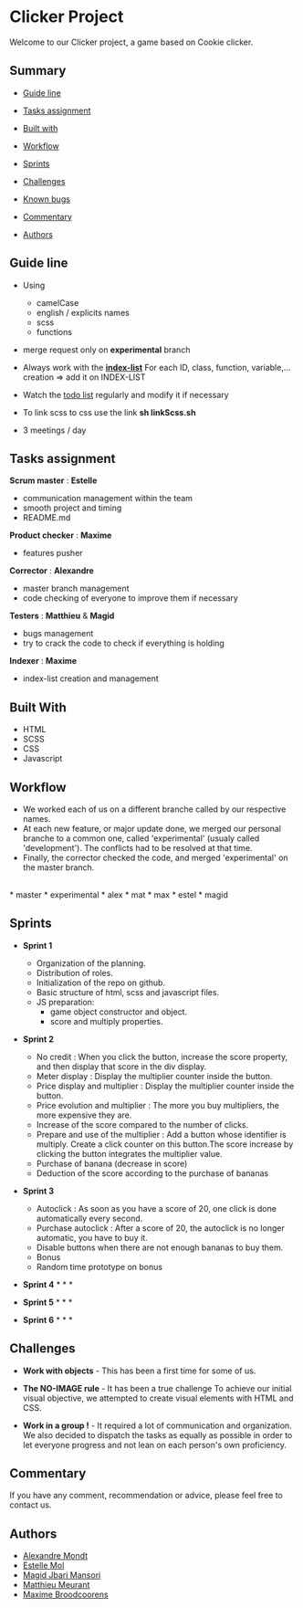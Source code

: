 # Clicker Project
Welcome to our Clicker project, a game based on Cookie clicker.

## Summary

- [Guide line](#guide-line)
  
- [Tasks assignment](#tasks-assignment)
  
- [Built with](#built-with)
  
- [Workflow](#workflow)
  
- [Sprints](#sprints)
  
- [Challenges](#challenges)
  
- [Known bugs](#known-bugs)
  
- [Commentary](#commentary)
  
- [Authors](#authors)

## Guide line
* Using 
	* camelCase
	* english / explicits names
	* scss
	* functions

* merge request only on **experimental** branch

* Always work with the **[index-list](https://github.com/Estelle111/clicker-project/blob/experimental/index-list.md)**
  For each ID, class, function, variable,... creation => add it on INDEX-LIST

* Watch the [todo list](https://github.com/Estelle111/clicker-project/projects/1) regularly and modify it if necessary

* To link scss to css use the link **sh linkScss.sh** 

* 3 meetings / day

## Tasks assignment
**Scrum master** : **Estelle**
* communication management within the team
* smooth project and timing
* README.md

**Product checker** : **Maxime**
* features pusher

**Corrector** : **Alexandre**
* master branch management
* code checking of everyone to improve them if necessary

**Testers** : **Matthieu** & **Magid**
* bugs management 
* try to crack the code to check if everything is holding

**Indexer** : **Maxime**
* index-list creation and management
 

## Built With
* HTML
* SCSS
* CSS
* Javascript

## Workflow

- We worked each of us on a different branche called by our respective names.
- At each new feature, or major update done, we merged our personal branche to a common one, called 'experimental' (usualy called 'development'). The conflicts had to be resolved at that time.
- Finally, the corrector checked the code, and merged 'experimental' on the master branch.
<br/>
  * master 
    * experimental 
      * alex
      * mat
      * max
      * estel
      * magid

## Sprints
* **Sprint 1**
	* Organization of the planning.
	* Distribution of roles.
	* Initialization of the repo on github.
	* Basic structure of html, scss and javascript files.
	* JS preparation: 
		* game object constructor and object. 
		* score and multiply properties.
* **Sprint 2**
	* No credit : When you click the button, increase the score property, and then display that score in the div display.
	* Meter display : Display the multiplier counter inside the button.
	* Price display and multiplier : Display the multiplier counter inside the button. 
	* Price evolution and multiplier : The more you buy multipliers, the more expensive they are.
	* Increase of the score compared to the number of clicks.
	* Prepare and use of the multiplier : Add a button whose identifier is multiply. Create a click counter on this button.The score increase by clicking the button integrates the multiplier value.
	* Purchase of banana (decrease in score)
	* Deduction of the score according to the purchase of bananas

* **Sprint 3**
	* Autoclick : As soon as you have a score of 20, one click is done automatically every second.
	* Purchase autoclick : After a score of 20, the autoclick is no longer automatic, you have to buy it.
	* Disable buttons when there are not enough bananas to buy them.
	* Bonus
	* Random time prototype on bonus

* **Sprint 4**
	* 
	* 
	* 
* **Sprint 5**
	* 
	* 
	* 
* **Sprint 6**
	* 
	* 
	* 

## Challenges

* **Work with objects** - This has been a first time for some of us.

* **The NO-IMAGE rule** - It has been a true challenge To achieve our initial visual objective, we attempted to create visual elements with HTML and CSS.  

* **Work in a group !** - It required a lot of communication and organization. We also decided to dispatch the tasks as equally as possible in order to let everyone progress and not lean on each person's own proficiency.

## Commentary
If you have any comment, recommendation or advice, please feel free to contact us.

## Authors
* [Alexandre Mondt](https://github.com/Amondt) 
* [Estelle Mol](https://github.com/Estelle111)
* [Magid Jbari Mansori](https://github.com/Quake08)
* [Matthieu Meurant](https://github.com/MazzinWX)
* [Maxime Broodcoorens](https://github.com/Broodco) 

